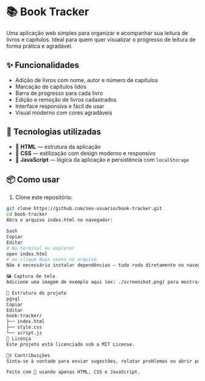 # 📚 Book Tracker

Uma aplicação web simples para organizar e acompanhar sua leitura de livros e capítulos. Ideal para quem quer visualizar o progresso de leitura de forma prática e agradável.

## ✨ Funcionalidades

- Adição de livros com nome, autor e número de capítulos
- Marcação de capítulos lidos
- Barra de progresso para cada livro
- Edição e remoção de livros cadastrados
- Interface responsiva e fácil de usar
- Visual moderno com cores agradáveis

## 🚀 Tecnologias utilizadas

- 🧱 **HTML** — estrutura da aplicação
- 🎨 **CSS** — estilização com design moderno e responsivo
- 🧠 **JavaScript** — lógica da aplicação e persistência com `localStorage`

## 📦 Como usar

1. Clone este repositório:

```bash
git clone https://github.com/seu-usuario/book-tracker.git
cd book-tracker
Abra o arquivo index.html no navegador:

bash
Copiar
Editar
# No terminal ou explorer
open index.html
# ou clique duas vezes no arquivo
Não é necessário instalar dependências — tudo roda diretamente no navegador.

🖼️ Captura de tela
Adicione uma imagem de exemplo aqui (ex: ./screenshot.png) para mostrar a interface do app.

📁 Estrutura do projeto
pgsql
Copiar
Editar
book-tracker/
├── index.html
├── style.css
└── script.js
📄 Licença
Este projeto está licenciado sob a MIT License.

🙋‍♀️ Contribuições
Sinta-se à vontade para enviar sugestões, relatar problemas ou abrir pull requests!

Feito com 💜 usando apenas HTML, CSS e JavaScript.
